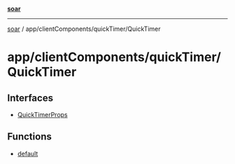 [**soar**](../../../../README.md)

***

[soar](../../../../modules.md) / app/clientComponents/quickTimer/QuickTimer

# app/clientComponents/quickTimer/QuickTimer

## Interfaces

- [QuickTimerProps](interfaces/QuickTimerProps.md)

## Functions

- [default](functions/default.md)
